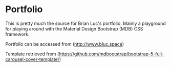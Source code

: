 # Portfolio

This is pretty much the source for Brian Luc's portfolio. Mainly a playground for playing around with the Material Design Bootstrap (MDB) CSS framework.

Portfolio can be accessed from (http://www.bluc.space)

Template retrieved from (https://github.com/mdbootstrap/bootstrap-5-full-carousel-cover-template/)